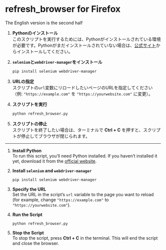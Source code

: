# refresh_browser for Firefox

The English version is the second half 


1. **Pythonのインストール**  
このスクリプトを実行するためには、Pythonがインストールされている環境が必要です。Pythonがまだインストールされていない場合は、[公式サイト](https://www.python.org/downloads/)からインストールしてください。 

2. **`selenium`と`webdriver-manager`をインストール**  
 
   ```bash
   pip install selenium webdriver-manager
   ```
 
3. **URLの指定**  
   スクリプトの`url`変数にリロードしたいページのURLを指定してください（例: `"https://example.com"` を `"https://yourwebsite.com"` に変更）。

3. **スクリプトを実行**  
   ```bash
   python refresh_browser.py
   ```

4. **スクリプトの停止**  
スクリプトを終了したい場合は、ターミナルで **Ctrl + C** を押すと、スクリプトが停止してブラウザが閉じられます。

-----------
1. **Install Python**  
   To run this script, you’ll need Python installed. If you haven’t installed it yet, download it from the [official website](https://www.python.org/downloads/).

2. **Install `selenium` and `webdriver-manager`**  

   ```bash
   pip install selenium webdriver-manager
   ```

3. **Specify the URL**  
   Set the URL in the script’s `url` variable to the page you want to reload (for example, change `"https://example.com"` to `"https://yourwebsite.com"`).

4. **Run the Script**  
   ```bash
   python refresh_browser.py
   ```

5. **Stop the Script**  
   To stop the script, press **Ctrl + C** in the terminal. This will end the script and close the browser.
